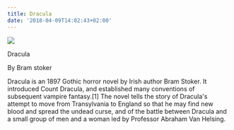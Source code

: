 ```yaml
---
title: Dracula
date: '2018-04-09T14:02:43+02:00'
---
```

![](/images/uploads/hibernation_schetsmateriaal_-15-of-17-1500x1200.jpg)

Dracula

By Bram stoker

Dracula is an 1897 Gothic horror novel by Irish author Bram Stoker. It introduced Count Dracula, and established many conventions of subsequent vampire fantasy.\[1] The novel tells the story of Dracula's attempt to move from Transylvania to England so that he may find new blood and spread the undead curse, and of the battle between Dracula and a small group of men and a woman led by Professor Abraham Van Helsing.
